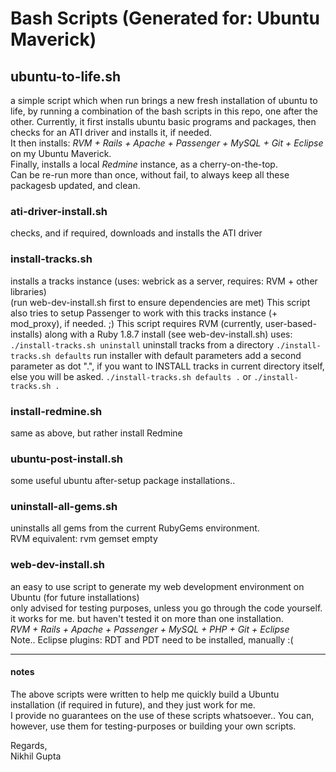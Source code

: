Bash Scripts (Generated for: Ubuntu Maverick)
=============================================

## ubuntu-to-life.sh
a simple script which when run brings a new fresh installation of ubuntu to life, by running a combination of the bash scripts in this repo, one after the other.
Currently, it first installs ubuntu basic programs and packages, then checks for an ATI driver and installs it, if needed.  
It then installs: *RVM + Rails + Apache + Passenger + MySQL + Git + Eclipse* on my Ubuntu Maverick.  
Finally, installs a local *Redmine* instance, as a cherry-on-the-top.  
Can be re-run more than once, without fail, to always keep all these packagesb updated, and clean. 

### ati-driver-install.sh
checks, and if required, downloads and installs the ATI driver

### install-tracks.sh
installs a tracks instance (uses: webrick as a server, requires: RVM + other libraries)  
(run web-dev-install.sh first to ensure dependencies are met)
This script also tries to setup Passenger to work with this tracks instance (+ mod_proxy), if needed. ;)
This script requires RVM (currently, user-based-installs) along with a Ruby 1.8.7 install (see web-dev-install.sh)
uses:
`./install-tracks.sh uninstall` uninstall tracks from a directory
`./install-tracks.sh defaults` run installer with default parameters
add a second parameter as dot ".", if you want to INSTALL tracks in current directory itself, else you will be asked.
`./install-tracks.sh defaults .` or `./install-tracks.sh .`

### install-redmine.sh
same as above, but rather install Redmine

### ubuntu-post-install.sh
some useful ubuntu after-setup package installations..

### uninstall-all-gems.sh
uninstalls all gems from the current RubyGems environment.  
RVM equivalent: rvm gemset empty <gemset-name>

### web-dev-install.sh
an easy to use script to generate my web development environment on Ubuntu (for future installations)  
only advised for testing purposes, unless you go through the code yourself.  
it works for me. but haven't tested it on more than one installation.  
*RVM + Rails + Apache + Passenger + MySQL + PHP + Git + Eclipse*  
Note.. Eclipse plugins: RDT and PDT need to be installed, manually :(

---

#### notes
The above scripts were written to help me quickly build a Ubuntu installation (if required in future), and they just work for me.  
I provide no guarantees on the use of these scripts whatsoever.. You can, however, use them for testing-purposes or building your own scripts.  
  
Regards,  
Nikhil Gupta
